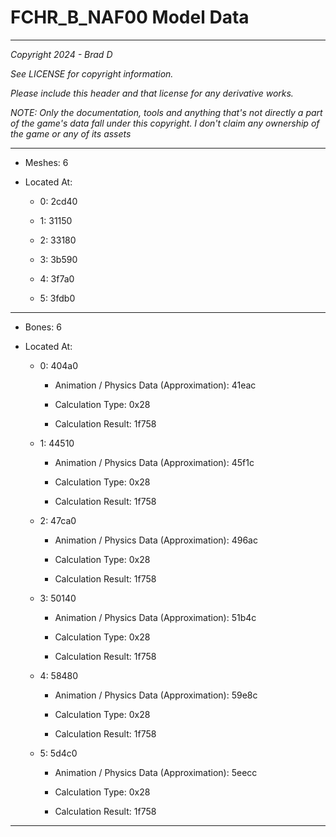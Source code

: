 # FCHR_B_NAF00 Model Data

---

*Copyright 2024 - Brad D*

*See LICENSE for copyright information.*

*Please include this header and that license for any derivative works.*

*NOTE: Only the documentation, tools and anything that's not directly a part of the game's data fall under this copyright. I don't claim any ownership of the game or any of its assets*

---

* Meshes: 6

* Located At:

  * 0: 2cd40

  * 1: 31150

  * 2: 33180

  * 3: 3b590

  * 4: 3f7a0

  * 5: 3fdb0

---

* Bones: 6

* Located At:

  * 0: 404a0

    * Animation / Physics Data (Approximation): 41eac

    * Calculation Type: 0x28

    * Calculation Result: 1f758

  * 1: 44510

    * Animation / Physics Data (Approximation): 45f1c

    * Calculation Type: 0x28

    * Calculation Result: 1f758

  * 2: 47ca0

    * Animation / Physics Data (Approximation): 496ac

    * Calculation Type: 0x28

    * Calculation Result: 1f758

  * 3: 50140

    * Animation / Physics Data (Approximation): 51b4c

    * Calculation Type: 0x28

    * Calculation Result: 1f758

  * 4: 58480

    * Animation / Physics Data (Approximation): 59e8c

    * Calculation Type: 0x28

    * Calculation Result: 1f758

  * 5: 5d4c0

    * Animation / Physics Data (Approximation): 5eecc

    * Calculation Type: 0x28

    * Calculation Result: 1f758

---

